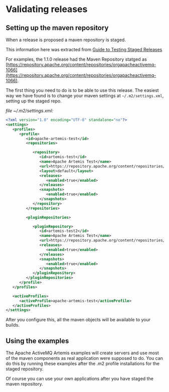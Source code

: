 # Validating releases

## Setting up the maven repository

When a release is proposed a maven repository is staged.

This information here was extracted from [Guide to Testing Staged Releases](https://maven.apache.org/guides/development/guide-testing-releases.html)

For examples, the 1.1.0 release had the Maven Repository statged as [https://repository.apache.org/content/repositories/orgapacheactivemq-1066](https://repository.apache.org/content/repositories/orgapacheactivemq-1066).

The first thing you need to do is to be able to use this release. The easiest way we have found is to change your maven settings at ``~/.m2/settings.xml``, setting up the staged repo.


*file ~/.m2/settings.xml:*

```xml
<?xml version="1.0" encoding="UTF-8" standalone="no"?>
<settings>
   <profiles>
      <profile>
         <id>apache-artemis-test</id>
         <repositories>

            <repository>
               <id>artemis-test</id>
               <name>Apache Artemis Test</name>
               <url>https://repository.apache.org/content/repositories/orgapacheactivemq-1066</url>
               <layout>default</layout>
               <releases>
                  <enabled>true</enabled>
               </releases>
               <snapshots>
                  <enabled>true</enabled>
               </snapshots>
            </repository>
         </repositories>

         <pluginRepositories>

            <pluginRepository>
               <id>artemis-test2</id>
               <name>Apache Artemis Test</name>
               <url>https://repository.apache.org/content/repositories/orgapacheactivemq-1066</url>
               <releases>
                  <enabled>true</enabled>
               </releases>
               <snapshots>
                  <enabled>true</enabled>
               </snapshots>
            </pluginRepository>
         </pluginRepositories>
      </profile>
   </profiles>

   <activeProfiles>
      <activeProfile>apache-artemis-test</activeProfile>
   </activeProfiles>
</settings>
```

After you configure this, all the maven objects will be available to your builds.


## Using the examples

The Apache ActiveMQ Artemis examples will create servers and use most of the maven components as real application were supposed to do.
You can do this by running these examples after the .m2 profile installations for the staged repository.

Of course you can use your own applications after you have staged the maven repository.
